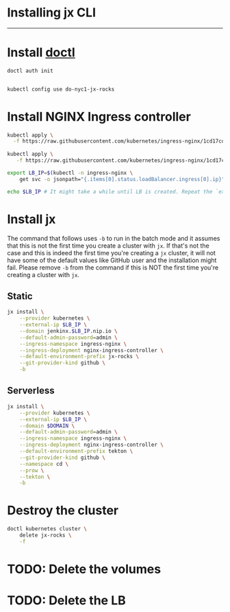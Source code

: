 # Installing jx CLI

---

# Install [doctl](https://github.com/digitalocean/doctl)
```bash
doctl auth init


kubectl config use do-nyc1-jx-rocks
```

# Install NGINX Ingress controller
```bash
kubectl apply \
  -f https://raw.githubusercontent.com/kubernetes/ingress-nginx/1cd17cd12c98563407ad03812aebac46ca4442f2/deploy/mandatory.yaml .
  
kubectl apply \
   -f https://raw.githubusercontent.com/kubernetes/ingress-nginx/1cd17cd12c98563407ad03812aebac46ca4442f2/deploy/provider/cloud-generic.yaml

export LB_IP=$(kubectl -n ingress-nginx \
    get svc -o jsonpath="{.items[0].status.loadBalancer.ingress[0].ip}")

echo $LB_IP # It might take a while until LB is created. Repeat the `export` command if the output is empty.
```

# Install jx 


The command that follows uses `-b` to run in the batch mode and it assumes that this is not the first time you create a cluster with `jx`.
If that's not the case and this is indeed the first time you're creating a `jx` cluster, it will not have some of the default values like GitHub user and the installation might fail.
Please remove `-b` from the command if this is NOT the first time you're creating a cluster with `jx`.

## Static
```bash
jx install \
    --provider kubernetes \
    --external-ip $LB_IP \
    --domain jenkinx.$LB_IP.nip.io \
    --default-admin-password=admin \
    --ingress-namespace ingress-nginx \
    --ingress-deployment nginx-ingress-controller \
    --default-environment-prefix jx-rocks \
    --git-provider-kind github \
    -b
```
## Serverless
```bash
jx install \
    --provider kubernetes \
    --external-ip $LB_IP \
    --domain $DOMAIN \
    --default-admin-password=admin \
    --ingress-namespace ingress-nginx \
    --ingress-deployment nginx-ingress-controller \
    --default-environment-prefix tekton \
    --git-provider-kind github \
    --namespace cd \
    --prow \
    --tekton \
    -b
```

# Destroy the cluster 
```bash
doctl kubernetes cluster \
    delete jx-rocks \
    -f
```
# TODO: Delete the volumes

# TODO: Delete the LB